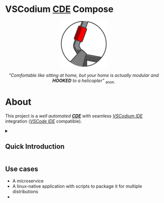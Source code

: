 # VSCodium [CDE](https://github.com/wav3m1nd3d/ade-spec/README.md#CDE "Containerized Development Environment Specifications" ) Compose

<div align=center>
	<picture>
  		<source media="(prefers-color-scheme: dark)" srcset="docs/images/cde-dark-mini.svg">
  		<source media="(prefers-color-scheme: light)" srcset="docs/images/cde-mini.svg">
  		<img alt="CDE Logo" src="docs/images/cde-mini.svg" height="150">
	</picture>
</div>
<p align=center>
	<i>"Comfortable like sitting at home, but your home is actually modular and <b>HOOKED</b> to a helicopter"</i> <sub>anon.</sub>
</p>


# About

This project is a _well automated_ [_**CDE**_](https://github.com/wav3m1nd3d/ade-spec/README.md#CDE "Containerized Development Environment Specification") with seamless [_VSCodium IDE_](https://vscodium.com "VSCodium IDE Website") integration ([_VSCode IDE_](https://code.visualstudio.com "VSCode IDE Website") compatible).


<details closed>

<summary>
	<h2>Quick Introduction</h2>
</summary> <p>

A _**C**ontainerized **D**evelopemnt **E**nvironment_, so one that uses technologies like [Podman](https://podman.io/) or [Docker](https://docs.docker.com) and industry de-facto-standards like [compose specification](https://compose-spec.io/) as its abstraction layers to provide a reliable in operation and flexible in configuration basis for cross-platfrom developement ( Linux / Windows WSL2 / Mac ) with a lot more automatizations than usually is given to a developer:

* Single command to setup your projects.
* A new directory, `git subtree add`, and a quick `.env` edit is required to start using this CDE in your workflow.
* GitHub Templates are available for new projects with sane defaults and popular software stacks.
* Add your own software stack without losing ease of use.

_Some **positive** considerations:_

* Doesn't pollute your machine with developent dependencies (that can bork your OS if mishandled), and configurations of software you use for other means.
* Doesn't use your storage as much as minimum of ~30GB per image each virtual machine for a different environment and/or project.
* Native for containerized workloads, and with with a little tinkering can be ported to baremetal Linux.
* Doesn't use as much RAM as a conventional VM solution.

_Some **negative** considerations:_

* Can't easily replicate environments of Mac, Windows, Mobile-native development projects, you better consider something similar to a VM solution, like a [_VDE (coming soon)_]()
* GPU support? (niether the maintainer knows if it's possible and can be automatized)
* Graphics support? (planned, but odds are high that it won't be as bare-metal performance)
* Some basic dependencies are still present _(they better be installed on your machine if you respect your time and your machine)_.

</p></details>

## Use cases

* A microservice
* A linux-native application with scripts to package it for multiple distributions
* 